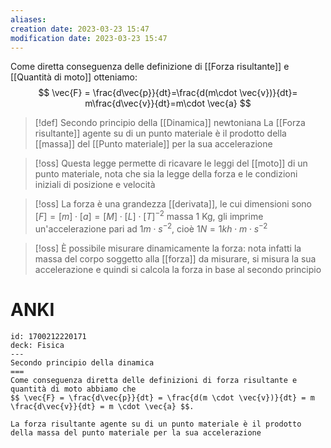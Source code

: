 ```yaml
---
aliases: 
creation date: 2023-03-23 15:47
modification date: 2023-03-23 15:47
---
```


Come diretta conseguenza delle definizione di [[Forza risultante]] e [[Quantità di moto]] otteniamo:
$$
\vec{F} = \frac{d\vec{p}}{dt}=\frac{d(m\cdot \vec{v})}{dt}= m\frac{d\vec{v}}{dt}=m\cdot \vec{a}   
$$
>[!def] Secondo principio della [[Dinamica]] newtoniana
>La [[Forza risultante]] agente su di un punto materiale è il prodotto della [[massa]] del [[Punto materiale]] per la sua accelerazione

>[!oss]
>Questa legge permette di ricavare le leggi del [[moto]] di un punto materiale, nota che sia la legge della forza e le condizioni iniziali di posizione e velocità

>[!oss]
>La forza è una grandezza [[derivata]], le cui dimensioni sono $[F] = [m]\cdot[a] = [M]\cdot[L]\cdot[T]^{-2}$ massa 1 Kg, gli imprime un'accelerazione pari ad $1 m \cdot s^{-2}$, cioè $1 N = 1kh \cdot m \cdot s^{-2}$

>[!oss]
>È possibile misurare dinamicamente la forza: nota infatti la massa del corpo soggetto alla [[forza]] da misurare, si misura la sua accelerazione e quindi si calcola la forza in base al secondo principio

# ANKI

```anki
id: 1700212220171
deck: Fisica
---
Secondo principio della dinamica
===
Come conseguenza diretta delle definizioni di forza risultante e quantità di moto abbiamo che
$$ \vec{F} = \frac{d\vec{p}}{dt} = \frac{d(m \cdot \vec{v})}{dt} = m \frac{d\vec{v}}{dt} = m \cdot \vec{a} $$.

La forza risultante agente su di un punto materiale è il prodotto della massa del punto materiale per la sua accelerazione
```

